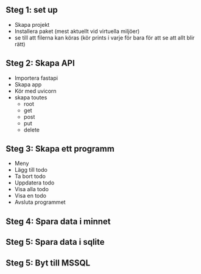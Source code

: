 ## Steg 1: set up
- Skapa projekt
- Installera paket (mest aktuellt vid virtuella miljöer)
- se till att filerna kan köras (kör prints i varje för bara för att se att allt blir rätt)

## Steg 2: Skapa API
- Importera fastapi
- Skapa app
- Kör med uvicorn
- skapa toutes
    - root
    - get
    - post
    - put
    - delete
## Steg 3: Skapa ett programm
- Meny
- Lägg till todo
- Ta bort todo
- Uppdatera todo
- Visa alla todo
- Visa en todo
- Avsluta programmet
## Steg 4: Spara data i minnet
## Steg 5: Spara data i sqlite
## Steg 5: Byt till MSSQL